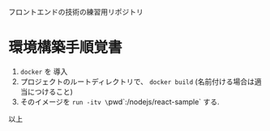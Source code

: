 フロントエンドの技術の練習用リポジトリ

# 環境構築手順覚書

1. `docker` を 導入
1. プロジェクトのルートディレクトリで、 `docker build` (名前付ける場合は適当につけること)
1. そのイメージを `run -itv \`pwd\`:/nodejs/react-sample` する.

以上
